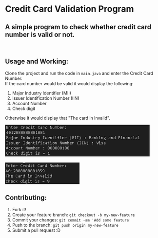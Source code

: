 # Credit Card Validation Program
## A simple program to check whether credit card number is valid or not. 
<br>

## Usage and Working:
 Clone the project and run the code in `main.java` and enter the Credit Card Number. 
 <br>
 If the card number would be valid it would display the following:
 1. Major Industry Identifier (MII)
 2. Issuer Identification Number (IIN)
 3. Account Number
 4. Check digit

 Otherwise it would display that "The card in Invalid".

![alt text for screen readers](/img/valid.png "Text to show on mouseover")
<br><br>
![alt text for screen readers](/img/invalid.png "Text to show on mouseover")
## Contributing:

1. Fork it!
2. Create your feature branch: `git checkout -b my-new-feature`
3. Commit your changes: `git commit -am 'Add some feature'`
4. Push to the branch: `git push origin my-new-feature`
5. Submit a pull request :D

